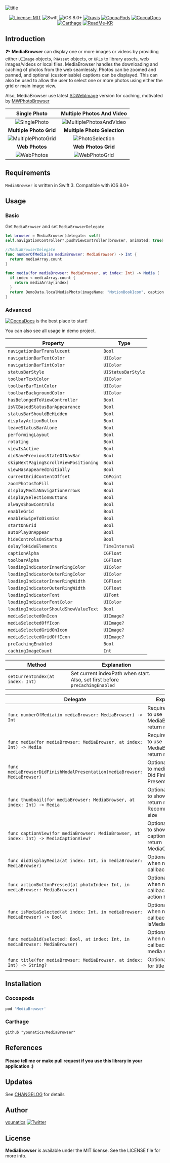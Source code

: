 
![title](https://github.com/younatics/MediaBrowser/blob/master/Images/MediaBrowser_w.png?raw=true)

<p align="center">
  <a href="(https://github.com/younatics/MediaBrowser/blob/master/LICENSE" target="_blank"><img alt="License: MIT" src="https://img.shields.io/badge/License-MIT-blue.svg?style=flat"></a>
  <img alt="Swift" src="https://img.shields.io/badge/Swift-3.1-orange.svg">
  <img alt="iOS 8.0+" src="https://img.shields.io/badge/iOS-8.0%2B-blue.svg">
  <a href="https://travis-ci.org/younatics/MediaBrowser" target="_blank"><img alt="travis" src="https://travis-ci.org/younatics/MediaBrowser.svg?branch=master"></a>
  <a href="https://cocoapods.org/pods/MediaBrowser" target="_blank"><img alt="CocoaPods" src="http://img.shields.io/cocoapods/v/MediaBrowser.svg"></a>
  <a href="https://younatics.github.io/MediaBrowser" target="_blank"><img alt="CocoaDocs" src="https://github.com/younatics/MediaBrowser/blob/master/docs/badge.svg"></a>
  <a href="https://github.com/Carthage/Carthage" target="_blank"><img alt="Carthage" src="https://img.shields.io/badge/Carthage-compatible-4BC51D.svg?style=flat"></a>
  <a href="https://github.com/younatics/MediaBrowser/blob/master/README-KR.md" target="_blank"><img alt="ReadMe-KR" src="https://img.shields.io/badge/한국어-리드미-red.svg"></a>
</p>

## Introduction
🏞 **MediaBrowser** can display one or more images or videos by providing either `UIImage` objects, `PHAsset` objects, or `URLs` to library assets, web images/videos or local files. MediaBrowser handles the downloading and caching of photos from the web seamlessly. Photos can be zoomed and panned, and optional (customisable) captions can be displayed. This can also be used to allow the user to select one or more photos using either the grid or main image view.

Also, MediaBrowser use latest [SDWebImage](https://github.com/rs/SDWebImage) version for caching, motivated by [MWPhotoBrowser](https://github.com/mwaterfall/MWPhotoBrowser)

| Single Photo | Multiple Photos And Video |
| :----------: | :-----------------------: |
| ![SinglePhoto](https://github.com/younatics/MediaBrowser/blob/master/Images/SinglePhoto.gif?raw=true) | ![MultiplePhotosAndVideo](https://github.com/younatics/MediaBrowser/blob/master/Images/MultiplePhotosAndVideo.gif?raw=true) |
| **Multiple Photo Grid** | **Multiple Photo Selection** |
| ![MultiplePhotoGrid](https://github.com/younatics/MediaBrowser/blob/master/Images/MultiplePhotoGrid.gif?raw=true)  | ![PhotoSelection](https://github.com/younatics/MediaBrowser/blob/master/Images/PhotoSelection.gif?raw=true)  |
| **Web Photos** | **Web Photos Grid** |
| ![WebPhotos](https://github.com/younatics/MediaBrowser/blob/master/Images/WebPhotos.gif?raw=true)  | ![WebPhotoGrid](https://github.com/younatics/MediaBrowser/blob/master/Images/WebPhotoGrid.gif?raw=true)  |

## Requirements
`MediaBrowser` is written in Swift 3. Compatible with iOS 8.0+

## Usage
### Basic

Get `MediaBrowser` and set `MediaBrowserDelegate`
```Swift 
let browser = MediaBrowser(delegate: self)
self.navigationController?.pushViewController(browser, animated: true)

//MediaBrowserDelegate
func numberOfMedia(in mediaBrowser: MediaBrowser) -> Int {
  return mediaArray.count
}
    
func media(for mediaBrowser: MediaBrowser, at index: Int) -> Media {
  if index < mediaArray.count {
    return mediaArray[index]
  }
  return DemoData.localMediaPhoto(imageName: "MotionBookIcon", caption: "Photo at index is Wrong")
}
```

### Advanced
<a href="https://younatics.github.io/MediaBrowser" target="_blank"><img alt="CocoaDocs" src="https://github.com/younatics/MediaBrowser/blob/master/docs/badge.svg"></a> is the best place to start!

You can also see all usage in demo project.

| Property | Type |
| -------- | ---  |
| `navigationBarTranslucent` | `Bool` |
| `navigationBarTextColor` | `UIColor` |
| `navigationBarTintColor` | `UIColor` |
| `statusBarStyle` | `UIStatusBarStyle` |
| `toolbarTextColor` | `UIColor` |
| `toolbarBarTintColor` | `UIColor` |
| `toolbarBackgroundColor` | `UIColor` |
| `hasBelongedToViewController` | `Bool` |
| `isVCBasedStatusBarAppearance` | `Bool` |
| `statusBarShouldBeHidden` | `Bool` |
| `displayActionButton` | `Bool` |
| `leaveStatusBarAlone` | `Bool` |
| `performingLayout` | `Bool` |
| `rotating` | `Bool` |
| `viewIsActive` | `Bool` |
| `didSavePreviousStateOfNavBar` | `Bool` |
| `skipNextPagingScrollViewPositioning` | `Bool` |
| `viewHasAppearedInitially` | `Bool` |
| `currentGridContentOffset` | `CGPoint` |
| `zoomPhotosToFill` | `Bool` |
| `displayMediaNavigationArrows` | `Bool` |
| `displaySelectionButtons` | `Bool` |
| `alwaysShowControls` | `Bool` |
| `enableGrid` | `Bool` |
| `enableSwipeToDismiss` | `Bool` |
| `startOnGrid` | `Bool` |
| `autoPlayOnAppear` | `Bool` |
| `hideControlsOnStartup` | `Bool` |
| `delayToHideElements` | `TimeInterval` |
| `captionAlpha` | `CGFloat` |
| `toolbarAlpha` | `CGFloat` |
| `loadingIndicatorInnerRingColor` | `UIColor` |
| `loadingIndicatorOuterRingColor` | `UIColor` |
| `loadingIndicatorInnerRingWidth` | `CGFloat` |
| `loadingIndicatorOuterRingWidth` | `CGFloat` |
| `loadingIndicatorFont` | `UIFont` |
| `loadingIndicatorFontColor` | `UIColor` |
| `loadingIndicatorShouldShowValueText` | `Bool` |
| `mediaSelectedOnIcon` | `UIImage?` |
| `mediaSelectedOffIcon` | `UIImage?` |
| `mediaSelectedGridOnIcon` | `UIImage?` |
| `mediaSelectedGridOffIcon` | `UIImage?` |
| `preCachingEnabled` | `Bool` |
| `cachingImageCount` | `Int` |

| Method | Explanation |
| ------ | ----------- |
| `setCurrentIndex(at index: Int)` | Set current indexPath when start. Also, set first before `preCachingEnabled` |

| Delegate | Explanation |
| -------- | ----------- |
| `func numberOfMedia(in mediaBrowser: MediaBrowser) -> Int` | Required protocol to use MediaBrowser. return media count | 
| `func media(for mediaBrowser: MediaBrowser, at index: Int) -> Media` | Required protocol to use MediaBrowser. return media | 
| `func mediaBrowserDidFinishModalPresentation(mediaBrowser: MediaBrowser)` | Optional protocol to mediaBrowser Did Finish Modal Presentation | 
| `func thumbnail(for mediaBrowser: MediaBrowser, at index: Int) -> Media` | Optional protocol to show thumbnail. return media. Recommand small size | 
| `func captionView(for mediaBrowser: MediaBrowser, at index: Int) -> MediaCaptionView?` | Optional protocol to show captionView. return MediaCaptionView. | 
| `func didDisplayMedia(at index: Int, in mediaBrowser: MediaBrowser)` | Optional protocol when need callback | 
| `func actionButtonPressed(at photoIndex: Int, in mediaBrowser: MediaBrowser)` | Optional protocol when need callback about action button | 
| `func isMediaSelected(at index: Int, in mediaBrowser: MediaBrowser) -> Bool` | Optional protocol when need callback about isMediaSelected | 
| `func mediaDid(selected: Bool, at index: Int, in mediaBrowser: MediaBrowser)` | Optional protocol when need callback about media selection | 
| `func title(for mediaBrowser: MediaBrowser, at index: Int) -> String?` | Optional protocol for title | 

## Installation
### Cocoapods
```ruby
pod 'MediaBrowser'
```
### Carthage
```
github "younatics/MediaBrowser"
```

## References
#### Please tell me or make pull request if you use this library in your application :) 

## Updates
See [CHANGELOG](https://github.com/younatics/MediaBrowser/blob/master/CHANGELOG.md) for details

## Author
[younatics](https://twitter.com/younatics)
<a href="http://twitter.com/younatics" target="_blank"><img alt="Twitter" src="https://img.shields.io/twitter/follow/younatics.svg?style=social&label=Follow"></a>

## License
**MediaBrowser** is available under the MIT license. See the LICENSE file for more info.
